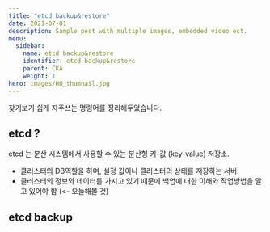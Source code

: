 ```yaml
---
title: "etcd backup&restore"
date: 2021-07-01
description: Sample post with multiple images, embedded video ect.
menu:
  sidebar:
    name: etcd backup&restore
    identifier: etcd backup&restore
    parent: CKA
    weight: 1
hero: images/HO_thumnail.jpg
---
```

찾기보기 쉽게 자주쓰는 명령어를 정리해두었습니다.
<!--more-->
## etcd ?
etcd 는 분산 시스템에서 사용할 수 있는 분산형 키-값 (key-value) 저장소.
 - 클러스터의 DB역할을 하며, 설정 값이나 클러스터의 상태를 저장하는 서버.
 - 클러스터의 정보와 데이터를 가지고 있기 떄문에 백업에 대한 이해와 작업방법을 알고 있어야 함 (<- 오늘해볼 것)

## etcd backup
